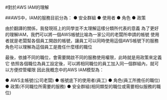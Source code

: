#對於AWS IAM的理解

##AWS中，IAM的服務目前分為：
● 安全群組
● 使用者
● 角色
● 政策

由於翻譯的關係，我發現班上的同學並不太理解這樣分類所代表的意義
為了更好的理解IAM，我們可以將一個AWS帳號比喻為一家公司的老闆所申請的帳號
使用者就是老闆幫各個員工開啟的帳號，讓員工可以同時使用這個AWS帳號下的服務
角色可以理解為這個員工是擔任什麼樣的職位

最後，依據不同的職位，會需要開啟不同的服務使用權限，此時就是用政策來定義它
依照各個職位為員工設定後，可以將相同職位的員工加入同一個群組內，就可以方便控管權限
因此我概念中的AWS IAM模型為：

● AWS主帳號(公司老闆)
● 帳號底下的使用者(員工)
● 角色(員工所擔任的職位)
● 政策(不同職位所需要的服務)
● 安全群組(相同類型的職位或需要相似服務的職位)
